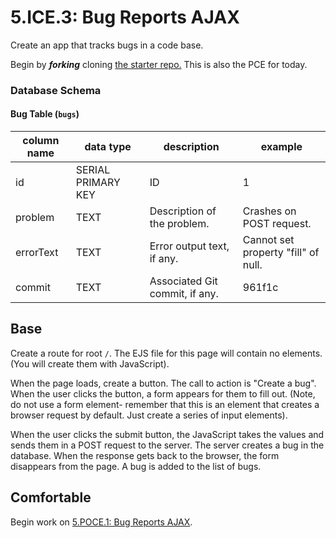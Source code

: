 # 5.ICE.3: Bug Reports AJAX

Create an app that tracks bugs in a code base.

Begin by _**forking**_ cloning [the starter repo.](https://github.com/rocketacademy/ajax-bugs-bootcamp) This is also the PCE for today.

### Database Schema

#### Bug Table (`bugs`)

| column name | data type          | description                    | example                             |
| ----------- | ------------------ | ------------------------------ | ----------------------------------- |
| id          | SERIAL PRIMARY KEY | ID                             | 1                                   |
| problem     | TEXT               | Description of the problem.    | Crashes on POST request.            |
| errorText   | TEXT               | Error output text, if any.     | Cannot set property "fill" of null. |
| commit      | TEXT               | Associated Git commit, if any. | 961f1c                              |

## Base

Create a route for root `/`. The EJS file for this page will contain no elements. (You will create them with JavaScript).

When the page loads, create a button. The call to action is "Create a bug". When the user clicks the button, a form appears for them to fill out. (Note, do not use a form element- remember that this is an element that creates a browser request by default. Just create a series of input elements).

When the user clicks the submit button, the JavaScript takes the values and sends them in a POST request to the server. The server creates a bug in the database. When the response gets back to the browser, the form disappears from the page. A bug is added to the list of bugs.

## Comfortable

Begin work on [5.POCE.1: Bug Reports AJAX](../../../Module3/day7/5.poce-post-class-exercises/5.poce.1-bug-reports-ajax.md).
